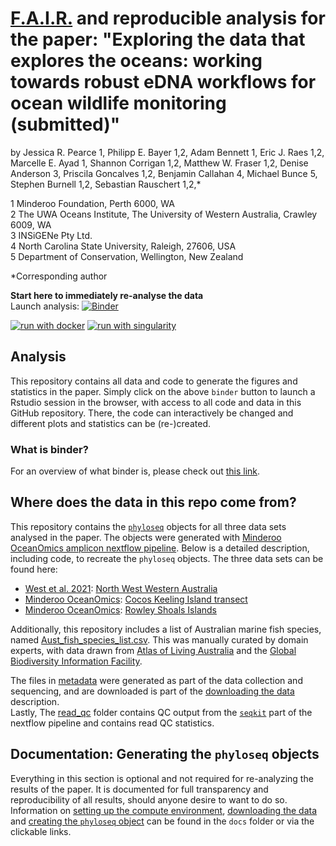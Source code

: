 # [F.A.I.R.](https://www.go-fair.org/fair-principles/) and reproducible analysis for the paper: **"Exploring the data that explores the oceans: working towards robust eDNA workflows for ocean wildlife monitoring (submitted)"**
by Jessica R. Pearce 1, Philipp E. Bayer 1,2, Adam Bennett 1, Eric J. Raes 1,2, Marcelle E. Ayad 1, Shannon Corrigan 1,2, Matthew W. Fraser 1,2, Denise Anderson 3, Priscila Goncalves 1,2, Benjamin Callahan 4, Michael Bunce 5, Stephen Burnell 1,2, Sebastian Rauschert 1,2,*  

1 Minderoo Foundation, Perth 6000, WA  
2 The UWA Oceans Institute, The University of Western Australia, Crawley 6009, WA   
3 INSiGENe Pty Ltd.  
4 North Carolina State University, Raleigh, 27606, USA  
5 Department of Conservation, Wellington, New Zealand  

*Corresponding author  


**Start here to immediately re-analyse the data**  
Launch analysis: [![Binder](https://mybinder.org/badge_logo.svg)](https://mybinder.org/v2/gh/MinderooFoundation/OceanOmics-amplicon-paper-analysis/HEAD?urlpath=rstudio)  
  
  
[![run with docker](https://img.shields.io/badge/run%20with-docker-0db7ed?labelColor=000000&logo=docker)](https://www.docker.com/) [![run with singularity](https://img.shields.io/badge/run%20with-singularity-1d355c.svg?labelColor=000000)](https://sylabs.io/docs/)

## Analysis
This repository contains all data and code to generate the figures and statistics in the paper. Simply click on the above `binder` button to launch a Rstudio session in the browser, with access to all code and data in this GitHub repository. There, the code can interactively be changed and different plots and statistics can be (re-)created.

### What is binder?
For an overview of what binder is, please check out [this link](https://mybinder.org/).  

## Where does the data in this repo come from?
This repository contains the [`phyloseq`](https://joey711.github.io/phyloseq/index.html) objects for all three data sets analysed in the paper. The objects were generated with [Minderoo OceanOmics amplicon nextflow pipeline](https://github.com/MinderooFoundation/OceanOmics-amplicon-nf). Below is a detailed description, including code, to recreate the `phyloseq` objects.
The three data sets can be found here:  

- [West et al. 2021](https://doi.org/10.1111/ddi.13228): [North West Western Australia](https://datadryad.org/stash/dataset/doi:10.5061/dryad.8kprr4xmm)   
- [Minderoo OceanOmics](https://www.minderoo.org/oceanomics): [Cocos Keeling Island transect](https://www.ebi.ac.uk/ena/browser/view/PRJEB63982)  
- [Minderoo OceanOmics](https://www.minderoo.org/oceanomics): [Rowley Shoals Islands](https://www.ebi.ac.uk/ena/browser/view/PRJNA930913)  

Additionally, this repository includes a list of Australian marine fish species, named [Aust_fish_species_list.csv](https://github.com/MinderooFoundation/OceanOmics-amplicon-paper-analysis/blob/master/data/Aust_fish_species_list.csv). This was manually curated by domain experts, with data drawn from [Atlas of Living Australia](https://www.ala.org.au/) and the [Global Biodiversity Information Facility](https://www.gbif.org/).

The files in [metadata](https://github.com/MinderooFoundation/OceanOmics-amplicon-paper-analysis/tree/master/data/metadata) were generated as part of the data collection and sequencing, and are downloaded is part of the [downloading the data](https://github.com/MinderooFoundation/OceanOmics-amplicon-paper-analysis/tree/master/docs/get_data.md) description.  
Lastly, The [read_qc](https://github.com/MinderooFoundation/OceanOmics-amplicon-paper-analysis/tree/master/data/read_qc) folder contains QC output from the [`seqkit`](https://bioinf.shenwei.me/seqkit/) part of the nextflow pipeline and contains read QC statistics.

## Documentation: Generating the `phyloseq` objects

Everything in this section is optional and not required for re-analyzing the results of the paper. It is documented for full transparency and reproducibility of all results, should anyone desire to want to do so. Information on [setting up the compute environment](https://github.com/MinderooFoundation/OceanOmics-amplicon-paper-analysis/tree/master/docs/1_setup.md), [downloading the data](https://github.com/MinderooFoundation/OceanOmics-amplicon-paper-analysis/tree/master/docs/2_get_data.md) and [creating the `phyloseq` object](https://github.com/MinderooFoundation/OceanOmics-amplicon-paper-analysis/tree/master/docs/3_create_phyloseq.md) can be found in the `docs` folder or via the clickable links.

